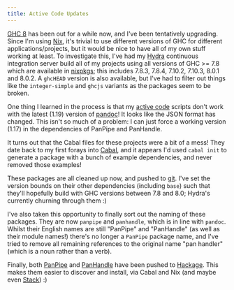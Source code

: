 ```yaml
---
title: Active Code Updates
---
```


[GHC 8](https://www.haskell.org/ghc) has been out for a while now, and I've been
tentatively upgrading. Since I'm using [Nix](http://nixos.org/nix), it's trivial
to use different versions of GHC for different applications/projects, but it
would be nice to have all of my own stuff working at least. To investigate this,
I've had my [Hydra](http://nixos.org/hydra) continuous integration server build
all of my projects using all versions of GHC >= 7.8 which are available
in [nixpkgs](http://nixos.org/nixpkgs); this includes 7.8.3, 7.8.4, 7.10.2,
7.10.3, 8.0.1 and 8.0.2. A `ghcHEAD` version is also available, but I've had to
filter out things like the `integer-simple` and `ghcjs` variants as the packages
seem to be broken.

One thing I learned in the process is that
my [active code](/projects/activecode) scripts don't work with the latest (1.19)
version of [pandoc](http://hackage.haskell.org/package/pandoc)! It looks like
the JSON format has changed. This isn't so much of a problem: I can just force a
working version (1.17) in the dependencies of PanPipe and PanHandle.

It turns out that the Cabal files for these projects were a bit of a mess! They
date back to my first forays into [Cabal](https://www.haskell.org/cabal), and it
appears I'd used `cabal init` to generate a package with a bunch of example
dependencies, and never removed those examples!

These packages are all cleaned up now, and pushed to [git](/git). I've set the
version bounds on their other dependencies (including `base`) such that they'll
hopefully build with GHC versions between 7.8 and 8.0; Hydra's currently
churning through them :)

I've also taken this opportunity to finally sort out the naming of these
packages. They are now `panpipe` and `panhandle`, which is in line with
`pandoc`. Whilst their English names are still "PanPipe" and "PanHandle" (as
well as their module names!) there's no longer a `PanPipe` package name, and
I've tried to remove all remaining references to the original name "pan handler"
(which is a noun rather than a verb).

Finally, both [PanPipe](http://hackage.haskell.org/package/panpipe)
and [PanHandle](http://hackage.haskell.org/package/panhandle) have been pushed
to [Hackage](http://hackage.haskell.org). This makes them easier to discover and
install, via Cabal and Nix (and maybe even [Stack](https://haskellstack.org)) :)
